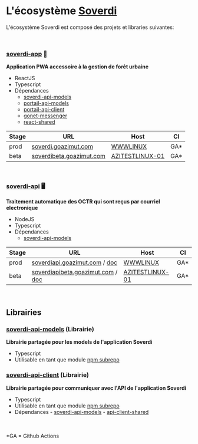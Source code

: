 # L'écosystème [Soverdi](https://soverdi.org/)

L'écosystème Soverdi est composé des projets et libraries suivantes:

<br>

### [soverdi-app](https://github.com/soverdi/soverdi-app) 	:iphone:
**Application PWA accessoire à la gestion de forêt urbaine**
- ReactJS
- Typescript
- Dépendances
    - [soverdi-api-models](https://github.com/soverdi/soverdi-api-models)
    - [portail-api-models](https://github.com/GOAzimut/portail-api-models)
    - [portail-api-client](https://github.com/GOAzimut/portail-api-client)
    - [gonet-messenger](https://github.com/GOAzimut/gonet-messenger)
    - [react-shared](https://github.com/GOAzimut/react-shared)
  
| Stage | URL | Host | CI |
| --- | --- | --- | --- |
| prod | [soverdi.goazimut.com](https://soverdi.goazimut.com/) | [WWWLINUX](192.168.106.32) | GA* |
| beta | [soverdibeta.goazimut.com](https://soverdibeta.goazimut.com/) | [AZITESTLINUX-01](192.168.106.34) | GA*|

<br>

### [soverdi-api](https://github.com/soverdi/soverdi-api) :desktop_computer:
**Traitement automatique des OCTR qui sont reçus par courriel electronique**
- NodeJS
- Typescript
- Dépendances
    - [soverdi-api-models](https://github.com/soverdi/soverdi-api-models)
  
| Stage | URL | Host | CI |
| --- | --- | --- | --- |
| prod | [soverdiapi.goazimut.com](https://soverdiapi.goazimut.com/) / [doc](https://soverdiapi.goazimut.com/doc) | [WWWLINUX](192.168.106.32) | GA* |
| beta | [soverdiapibeta.goazimut.com](https://soverdiapibeta.goazimut.com/)  / [doc](https://soverdiapibeta.goazimut.com/doc) | [AZITESTLINUX-01](192.168.106.34) | GA*|

<br>

## Librairies

### [soverdi-api-models](https://github.com/soverdi/soverdi-api-models) (Librairie)
**Librairie partagée pour les models de l'application Soverdi**
- Typescript
- Utilisable en tant que module [npm subrepo](https://github.com/GOAzimut/.github-private/blob/main/profile/NPM_SUBREPO.md)

### [soverdi-api-client](https://github.com/soverdi/soverdi-api-client) (Librairie)
**Librairie partagée pour communiquer avec l'API de l'application Soverdi**
- Typescript
- Utilisable en tant que module [npm subrepo](https://github.com/GOAzimut/.github-private/blob/main/profile/NPM_SUBREPO.md)
- Dépendances
      - [soverdi-api-models](https://github.com/soverdi/soverdi-api-models)
      - [api-client-shared](https://github.com/GOAzimut/api-client-shared)

<br>
<br>
*GA = Github Actions
<br>
<br>
